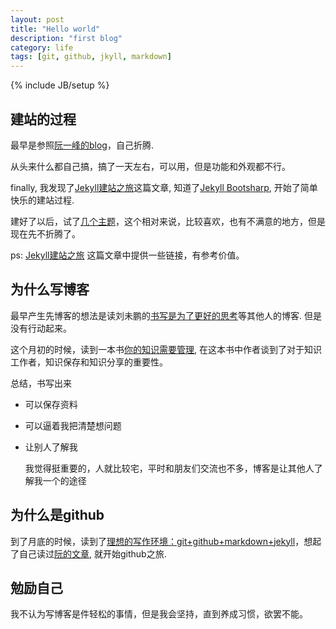 ```yaml
---
layout: post
title: "Hello world"
description: "first blog"
category: life
tags: [git, github, jkyll, markdown]
---
```

{% include JB/setup %}


建站的过程
---------

最早是参照[阮一峰的blog][1]，自己折腾.

从头来什么都自己搞，搞了一天左右，可以用，但是功能和外观都不行。

finally, 我发现了[Jekyll建站之旅][2]这篇文章, 知道了[Jekyll Bootsharp][3], 开始了简单快乐的建站过程.

建好了以后，试了[几个主题][4]，这个相对来说，比较喜欢，也有不满意的地方，但是现在先不折腾了。

ps:
[Jekyll建站之旅][2] 这篇文章中提供一些链接，有参考价值。



[1]: http://www.ruanyifeng.com/blog/2012/08/blogging_with_jekyll.html "搭建一个免费的，无限流量的Blog----github Pages和Jekyll入门"
[2]: http://calefy.org/2012/03/03/my-process-of-building-jekyll-blog.html  "jekyll建站之旅"
[3]: http://jekyllbootstrap.com/
[4]: https://github.com/jekyllbootstrap



为什么写博客
------------------
最早产生先博客的想法是读刘未鹏的[书写是为了更好的思考][5]等其他人的博客.
但是没有行动起来。

这个月初的时候，读到一本书[你的知识需要管理][6], 在这本书中作者谈到了对于知识工作者，知识保存和知识分享的重要性。

总结，书写出来

-   可以保存资料
-   可以逼着我把清楚想问题
-   让别人了解我

    我觉得挺重要的，人就比较宅，平时和朋友们交流也不多，博客是让其他人了解我一个的途径

[5]: http://mindhacks.cn/2009/02/09/writing-is-better-thinking/
[6]: http://book.douban.com/subject/4630664/

为什么是github
----------------
到了月底的时候，读到了[理想的写作环境：git+github+markdown+jekyll][7]，想起了自己读过[阮的文章][1], 就开始github之旅.

[7]: http://www.yangzhiping.com/tech/writing-space.html

勉励自己
-----------------
我不认为写博客是件轻松的事情，但是我会坚持，直到养成习惯，欲罢不能。

